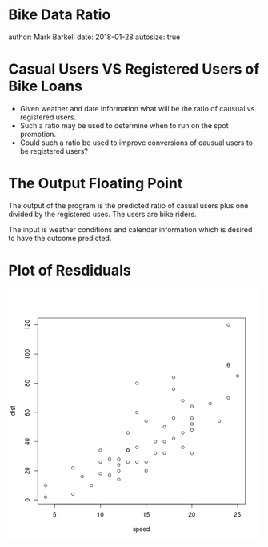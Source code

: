 Bike Data Ratio
========================================================
author: Mark Barkell
date:  2018-01-28
autosize: true

# Casual Users VS Registered Users of Bike Loans

- Given weather and date information what will be the ratio of causual vs registered users.
- Such a ratio may be used to determine when to run on the spot promotion.
- Could such a ratio be used to improve conversions of causual users to be registered users?

The Output Floating Point
========================================================

The output of the program is the predicted ratio of casual users plus one divided by the registered uses.  The users are bike riders.

The input is weather conditions and calendar information which is desired to have the outcome predicted.



Plot of Resdiduals
========================================================

![plot of chunk unnamed-chunk-1](BikeDataRatioPresentation-figure/unnamed-chunk-1-1.png)
